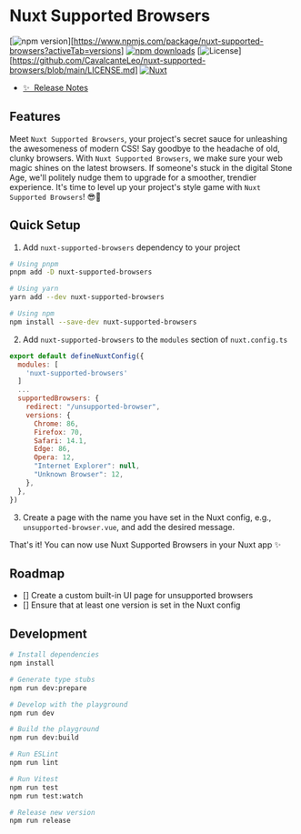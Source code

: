# Nuxt Supported Browsers

[![npm version][npm-version-src]][https://www.npmjs.com/package/nuxt-supported-browsers?activeTab=versions]
[![npm downloads][npm-downloads-src]][npm-downloads-href]
[![License][license-src]][https://github.com/CavalcanteLeo/nuxt-supported-browsers/blob/main/LICENSE.md]
[![Nuxt][nuxt-src]][nuxt-href]


- [✨ &nbsp;Release Notes](/CHANGELOG.md)
<!-- - [🏀 Online playground](https://stackblitz.com/github/CavalcanteLeo/nuxt-supported-browsers?file=playground%2Fapp.vue) -->
<!-- - [📖 &nbsp;Documentation](https://example.com) -->

## Features

Meet `Nuxt Supported Browsers`, your project's secret sauce for unleashing the awesomeness of modern CSS! Say goodbye to the headache of old, clunky browsers. With `Nuxt Supported Browsers`, we make sure your web magic shines on the latest browsers. If someone's stuck in the digital Stone Age, we'll politely nudge them to upgrade for a smoother, trendier experience. It's time to level up your project's style game with `Nuxt Supported Browsers`! 😎🚀

## Quick Setup

1. Add `nuxt-supported-browsers` dependency to your project

```bash
# Using pnpm
pnpm add -D nuxt-supported-browsers

# Using yarn
yarn add --dev nuxt-supported-browsers

# Using npm
npm install --save-dev nuxt-supported-browsers
```

2. Add `nuxt-supported-browsers` to the `modules` section of `nuxt.config.ts`

```js
export default defineNuxtConfig({
  modules: [
    'nuxt-supported-browsers'
  ]
  ...
  supportedBrowsers: {
    redirect: "/unsupported-browser",
    versions: {
      Chrome: 86,
      Firefox: 70,
      Safari: 14.1,
      Edge: 86,
      Opera: 12,
      "Internet Explorer": null,
      "Unknown Browser": 12,
    },
  },
})
```

3. Create a page with the name you have set in the Nuxt config, e.g., `unsupported-browser.vue`, and add the desired message.


That's it! You can now use Nuxt Supported Browsers in your Nuxt app ✨



## Roadmap
- [] Create a custom built-in UI page for unsupported browsers
- [] Ensure that at least one version is set in the Nuxt config

## Development

```bash
# Install dependencies
npm install

# Generate type stubs
npm run dev:prepare

# Develop with the playground
npm run dev

# Build the playground
npm run dev:build

# Run ESLint
npm run lint

# Run Vitest
npm run test
npm run test:watch

# Release new version
npm run release
```

<!-- Badges -->
[npm-version-src]: https://img.shields.io/npm/v/nuxt-supported-browsers/latest.svg?style=flat&colorA=18181B&colorB=28CF8D
[npm-version-href]: https://npmjs.com/package/nuxt-supported-browsers

[npm-downloads-src]: https://img.shields.io/npm/dm/nuxt-supported-browsers.svg?style=flat&colorA=18181B&colorB=28CF8D
[npm-downloads-href]: https://npmjs.com/package/nuxt-supported-browsers

[license-src]: https://img.shields.io/npm/l/nuxt-supported-browsers.svg?style=flat&colorA=18181B&colorB=28CF8D
[license-href]: https://npmjs.com/package/nuxt-supported-browsers

[nuxt-src]: https://img.shields.io/badge/Nuxt-18181B?logo=nuxt.js
[nuxt-href]: https://nuxt.com
